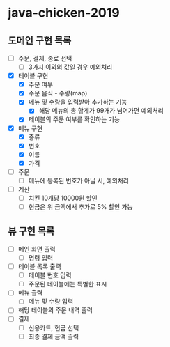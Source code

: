 # java-chicken-2019

## 도메인 구현 목록
- [ ] 주문, 결제, 종료 선택
    - [ ] 3가지 이외의 값일 경우 예외처리
- [x] 테이블 구현
    - [x] 주문 여부
    - [x] 주문 음식 - 수량(map)
    - [x] 메뉴 및 수량을 입력받아 추가하는 기능
        - [x] 해당 메뉴의 총 합계가 99개가 넘어가면 예외처리 
    - [x] 테이블의 주문 여부를 확인하는 기능
- [x] 메뉴 구현
    - [x] 종류
    - [x] 번호
    - [x] 이름
    - [x] 가격
- [ ] 주문
    - [ ] 메뉴에 등록된 번호가 아닐 시, 예외처리
- [ ] 계산
    - [ ] 치킨 10개당 10000원 할인
    - [ ] 현금은 위 금액에서 추가로 5% 할인 가능
    
## 뷰 구현 목록
- [ ] 메인 화면 출력
    - [ ] 명령 입력
- [ ] 테이블 목록 출력
    - [ ] 테이블 번호 입력
    - [ ] 주문된 테이블에는 특별한 표시
- [ ] 메뉴 출력
    - [ ] 메뉴 및 수량 입력
- [ ] 해당 테이블의 주문 내역 출력
- [ ] 결제
    - [ ] 신용카드, 현금 선택
    - [ ] 최종 결제 금액 출력